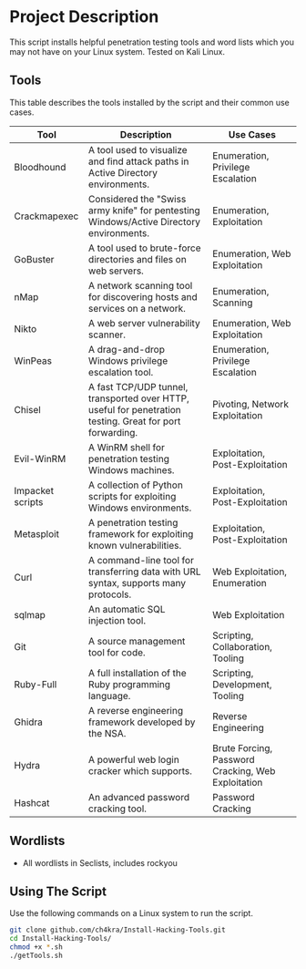 # Project Description
This script installs helpful penetration testing tools and word lists which you may not have on your Linux system. Tested on Kali Linux. 

## Tools 
This table describes the tools installed by the script and their common use cases.

| Tool             | Description                                                                                              | Use Cases                                          |
| ---------------- | -------------------------------------------------------------------------------------------------------- | -------------------------------------------------- |
| Bloodhound       | A tool used to visualize and find attack paths in Active Directory environments.                         | Enumeration, Privilege Escalation                  |
| Crackmapexec     | Considered the "Swiss army knife" for pentesting Windows/Active Directory environments.                  | Enumeration, Exploitation                          |
| GoBuster         | A tool used to brute-force directories and files on web servers.                                         | Enumeration, Web Exploitation                      |
| nMap             | A network scanning tool for discovering hosts and services on a network.                                 | Enumeration, Scanning                              |
| Nikto            | A web server vulnerability scanner.                                                                      | Enumeration, Web Exploitation                      |
| WinPeas          | A drag-and-drop Windows privilege escalation tool.                                                       | Enumeration, Privilege Escalation                  |
| Chisel           | A fast TCP/UDP tunnel, transported over HTTP, useful for penetration testing. Great for port forwarding. | Pivoting, Network Exploitation                     |
| Evil-WinRM       | A WinRM shell for penetration testing Windows machines.                                                  | Exploitation, Post-Exploitation                    |
| Impacket scripts | A collection of Python scripts for exploiting Windows environments.                                      | Exploitation, Post-Exploitation                    |
| Metasploit       | A penetration testing framework for exploiting known vulnerabilities.                                    | Exploitation, Post-Exploitation                    |
| Curl             | A command-line tool for transferring data with URL syntax, supports many protocols.                      | Web Exploitation, Enumeration                      |
| sqlmap           | An automatic SQL injection tool.                                                                         | Web Exploitation                                   |
| Git              | A source management tool for code.                                                                       | Scripting, Collaboration, Tooling                  |
| Ruby-Full        | A full installation of the Ruby programming language.                                                    | Scripting, Development, Tooling                    |
| Ghidra           | A reverse engineering framework developed by the NSA.                                                    | Reverse Engineering                                |
| Hydra            | A powerful web login cracker which supports.                                                             | Brute Forcing, Password Cracking, Web Exploitation |
| Hashcat          | An advanced password cracking tool.                                                                      | Password Cracking                                  |


## Wordlists
- All wordlists in Seclists, includes rockyou 

## Using The Script
Use the following commands on a Linux system to run the script. 

```bash
git clone github.com/ch4kra/Install-Hacking-Tools.git
cd Install-Hacking-Tools/
chmod +x *.sh 
./getTools.sh
```
